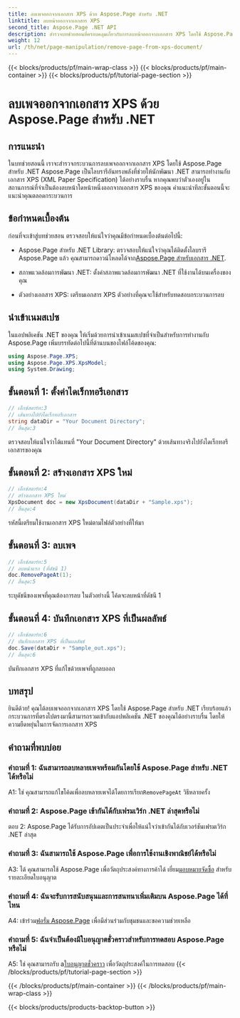 ```yaml
---
title: ลบเพจออกจากเอกสาร XPS ด้วย Aspose.Page สำหรับ .NET
linktitle: ลบหน้าออกจากเอกสาร XPS
second_title: Aspose.Page .NET API
description: สำรวจบทช่วยสอนที่ครอบคลุมเกี่ยวกับการลบหน้าออกจากเอกสาร XPS โดยใช้ Aspose.Page สำหรับ .NET เรียนรู้กระบวนการทีละขั้นตอน ข้อกำหนดเบื้องต้น และคำถามที่พบบ่อยสำหรับการจัดการเอกสารที่ราบรื่น
weight: 12
url: /th/net/page-manipulation/remove-page-from-xps-document/
---
```


{{< blocks/products/pf/main-wrap-class >}}
{{< blocks/products/pf/main-container >}}
{{< blocks/products/pf/tutorial-page-section >}}

# ลบเพจออกจากเอกสาร XPS ด้วย Aspose.Page สำหรับ .NET

## การแนะนำ

ในบทช่วยสอนนี้ เราจะสำรวจกระบวนการลบเพจออกจากเอกสาร XPS โดยใช้ Aspose.Page สำหรับ .NET Aspose.Page เป็นไลบรารีอันทรงพลังที่ช่วยให้นักพัฒนา .NET สามารถทำงานกับเอกสาร XPS (XML Paper Specification) ได้อย่างราบรื่น หากคุณพบว่าตัวเองอยู่ในสถานการณ์ที่จำเป็นต้องลบหน้าใดหน้าหนึ่งออกจากเอกสาร XPS ของคุณ คำแนะนำทีละขั้นตอนนี้จะแนะนำคุณตลอดกระบวนการ

## ข้อกำหนดเบื้องต้น

ก่อนที่จะเข้าสู่บทช่วยสอน ตรวจสอบให้แน่ใจว่าคุณมีข้อกำหนดเบื้องต้นต่อไปนี้:

-  Aspose.Page สำหรับ .NET Library: ตรวจสอบให้แน่ใจว่าคุณได้ติดตั้งไลบรารี Aspose.Page แล้ว คุณสามารถดาวน์โหลดได้จาก[Aspose.Page สำหรับเอกสาร .NET](https://reference.aspose.com/page/net/).

- สภาพแวดล้อมการพัฒนา .NET: ตั้งค่าสภาพแวดล้อมการพัฒนา .NET ที่ใช้งานได้บนเครื่องของคุณ

- ตัวอย่างเอกสาร XPS: เตรียมเอกสาร XPS ตัวอย่างที่คุณจะใช้สำหรับทดสอบกระบวนการลบ

## นำเข้าเนมสเปซ

ในแอปพลิเคชัน .NET ของคุณ ให้เริ่มด้วยการนำเข้าเนมสเปซที่จำเป็นสำหรับการทำงานกับ Aspose.Page เพิ่มบรรทัดต่อไปนี้ที่ด้านบนของไฟล์โค้ดของคุณ:

```csharp
using Aspose.Page.XPS;
using Aspose.Page.XPS.XpsModel;
using System.Drawing;
```

## ขั้นตอนที่ 1: ตั้งค่าไดเร็กทอรีเอกสาร

```csharp
// เอ็กซ์สตาร์ท:3
// เส้นทางไปยังไดเร็กทอรีเอกสาร
string dataDir = "Your Document Directory";
// สิ้นสุด:3
```

ตรวจสอบให้แน่ใจว่าได้แทนที่ "Your Document Directory" ด้วยเส้นทางจริงไปยังไดเร็กทอรีเอกสารของคุณ

## ขั้นตอนที่ 2: สร้างเอกสาร XPS ใหม่

```csharp
// เอ็กซ์สตาร์ท:4
// สร้างเอกสาร XPS ใหม่
XpsDocument doc = new XpsDocument(dataDir + "Sample.xps");
// สิ้นสุด:4
```

รหัสนี้เตรียมใช้งานเอกสาร XPS ใหม่ตามไฟล์ตัวอย่างที่ให้มา

## ขั้นตอนที่ 3: ลบเพจ

```csharp
// เอ็กซ์สตาร์ท:5
// ลบหน้าแรก (ที่ดัชนี 1)
doc.RemovePageAt(1);
// สิ้นสุด:5
```

ระบุดัชนีของเพจที่คุณต้องการลบ ในตัวอย่างนี้ โค้ดจะลบหน้าที่ดัชนี 1

## ขั้นตอนที่ 4: บันทึกเอกสาร XPS ที่เป็นผลลัพธ์

```csharp
// เอ็กซ์สตาร์ท:6
// บันทึกเอกสาร XPS ที่เป็นผลลัพธ์
doc.Save(dataDir + "Sample_out.xps");
// สิ้นสุด:6
```

บันทึกเอกสาร XPS ที่แก้ไขด้วยเพจที่ถูกลบออก

## บทสรุป

ยินดีด้วย! คุณได้ลบเพจออกจากเอกสาร XPS โดยใช้ Aspose.Page สำหรับ .NET เรียบร้อยแล้ว กระบวนการที่ตรงไปตรงมานี้สามารถรวมเข้ากับแอปพลิเคชัน .NET ของคุณได้อย่างราบรื่น โดยให้ความยืดหยุ่นในการจัดการเอกสาร XPS

## คำถามที่พบบ่อย

### คำถามที่ 1: ฉันสามารถลบหลายเพจพร้อมกันโดยใช้ Aspose.Page สำหรับ .NET ได้หรือไม่

A1: ใช่ คุณสามารถแก้ไขโค้ดเพื่อลบหลายเพจได้โดยการเรียก`RemovePageAt` วิธีหลายครั้ง

### คำถามที่ 2: Aspose.Page เข้ากันได้กับเฟรมเวิร์ก .NET ล่าสุดหรือไม่

ตอบ 2: Aspose.Page ได้รับการอัปเดตเป็นประจำเพื่อให้แน่ใจว่าเข้ากันได้กับเวอร์ชันเฟรมเวิร์ก .NET ล่าสุด

### คำถามที่ 3: ฉันสามารถใช้ Aspose.Page เพื่อการใช้งานเชิงพาณิชย์ได้หรือไม่

 A3: ได้ คุณสามารถใช้ Aspose.Page เพื่อวัตถุประสงค์ทางการค้าได้ เยี่ยม[มอบหมายจัดซื้อ](https://purchase.aspose.com/buy) สำหรับรายละเอียดใบอนุญาต

### คำถามที่ 4: ฉันจะรับการสนับสนุนและการสนทนาเพิ่มเติมบน Aspose.Page ได้ที่ไหน

 A4: เข้าร่วม[ฟอรั่ม Aspose.Page](https://forum.aspose.com/c/page/39) เพื่อมีส่วนร่วมกับชุมชนและขอความช่วยเหลือ

### คำถามที่ 5: ฉันจำเป็นต้องมีใบอนุญาตชั่วคราวสำหรับการทดสอบ Aspose.Page หรือไม่

 A5: ใช่ คุณสามารถรับ a[ใบอนุญาตชั่วคราว](https://purchase.aspose.com/temporary-license/) เพื่อวัตถุประสงค์ในการทดสอบ
{{< /blocks/products/pf/tutorial-page-section >}}

{{< /blocks/products/pf/main-container >}}
{{< /blocks/products/pf/main-wrap-class >}}

{{< blocks/products/products-backtop-button >}}
